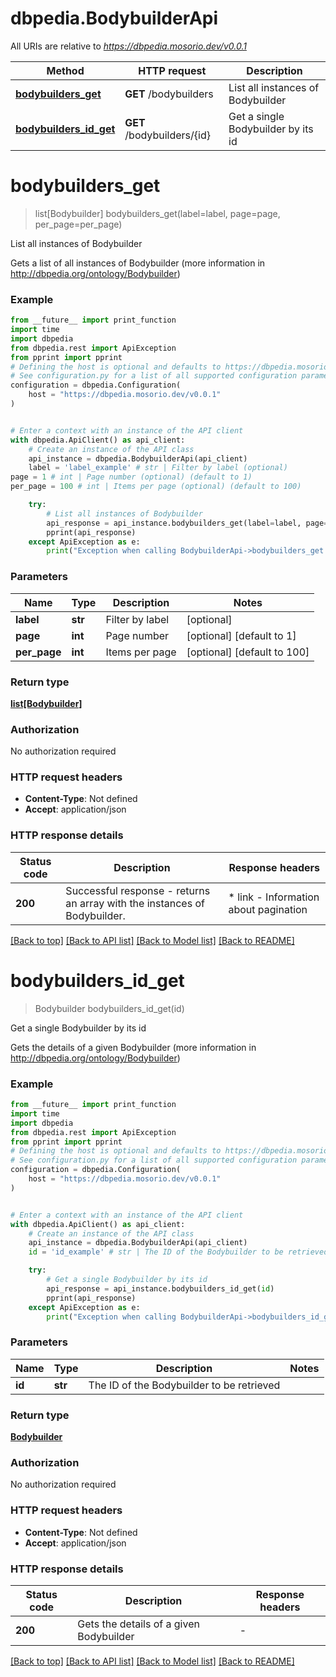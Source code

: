 # dbpedia.BodybuilderApi

All URIs are relative to *https://dbpedia.mosorio.dev/v0.0.1*

Method | HTTP request | Description
------------- | ------------- | -------------
[**bodybuilders_get**](BodybuilderApi.md#bodybuilders_get) | **GET** /bodybuilders | List all instances of Bodybuilder
[**bodybuilders_id_get**](BodybuilderApi.md#bodybuilders_id_get) | **GET** /bodybuilders/{id} | Get a single Bodybuilder by its id


# **bodybuilders_get**
> list[Bodybuilder] bodybuilders_get(label=label, page=page, per_page=per_page)

List all instances of Bodybuilder

Gets a list of all instances of Bodybuilder (more information in http://dbpedia.org/ontology/Bodybuilder)

### Example

```python
from __future__ import print_function
import time
import dbpedia
from dbpedia.rest import ApiException
from pprint import pprint
# Defining the host is optional and defaults to https://dbpedia.mosorio.dev/v0.0.1
# See configuration.py for a list of all supported configuration parameters.
configuration = dbpedia.Configuration(
    host = "https://dbpedia.mosorio.dev/v0.0.1"
)


# Enter a context with an instance of the API client
with dbpedia.ApiClient() as api_client:
    # Create an instance of the API class
    api_instance = dbpedia.BodybuilderApi(api_client)
    label = 'label_example' # str | Filter by label (optional)
page = 1 # int | Page number (optional) (default to 1)
per_page = 100 # int | Items per page (optional) (default to 100)

    try:
        # List all instances of Bodybuilder
        api_response = api_instance.bodybuilders_get(label=label, page=page, per_page=per_page)
        pprint(api_response)
    except ApiException as e:
        print("Exception when calling BodybuilderApi->bodybuilders_get: %s\n" % e)
```

### Parameters

Name | Type | Description  | Notes
------------- | ------------- | ------------- | -------------
 **label** | **str**| Filter by label | [optional] 
 **page** | **int**| Page number | [optional] [default to 1]
 **per_page** | **int**| Items per page | [optional] [default to 100]

### Return type

[**list[Bodybuilder]**](Bodybuilder.md)

### Authorization

No authorization required

### HTTP request headers

 - **Content-Type**: Not defined
 - **Accept**: application/json

### HTTP response details
| Status code | Description | Response headers |
|-------------|-------------|------------------|
**200** | Successful response - returns an array with the instances of Bodybuilder. |  * link - Information about pagination <br>  |

[[Back to top]](#) [[Back to API list]](../README.md#documentation-for-api-endpoints) [[Back to Model list]](../README.md#documentation-for-models) [[Back to README]](../README.md)

# **bodybuilders_id_get**
> Bodybuilder bodybuilders_id_get(id)

Get a single Bodybuilder by its id

Gets the details of a given Bodybuilder (more information in http://dbpedia.org/ontology/Bodybuilder)

### Example

```python
from __future__ import print_function
import time
import dbpedia
from dbpedia.rest import ApiException
from pprint import pprint
# Defining the host is optional and defaults to https://dbpedia.mosorio.dev/v0.0.1
# See configuration.py for a list of all supported configuration parameters.
configuration = dbpedia.Configuration(
    host = "https://dbpedia.mosorio.dev/v0.0.1"
)


# Enter a context with an instance of the API client
with dbpedia.ApiClient() as api_client:
    # Create an instance of the API class
    api_instance = dbpedia.BodybuilderApi(api_client)
    id = 'id_example' # str | The ID of the Bodybuilder to be retrieved

    try:
        # Get a single Bodybuilder by its id
        api_response = api_instance.bodybuilders_id_get(id)
        pprint(api_response)
    except ApiException as e:
        print("Exception when calling BodybuilderApi->bodybuilders_id_get: %s\n" % e)
```

### Parameters

Name | Type | Description  | Notes
------------- | ------------- | ------------- | -------------
 **id** | **str**| The ID of the Bodybuilder to be retrieved | 

### Return type

[**Bodybuilder**](Bodybuilder.md)

### Authorization

No authorization required

### HTTP request headers

 - **Content-Type**: Not defined
 - **Accept**: application/json

### HTTP response details
| Status code | Description | Response headers |
|-------------|-------------|------------------|
**200** | Gets the details of a given Bodybuilder |  -  |

[[Back to top]](#) [[Back to API list]](../README.md#documentation-for-api-endpoints) [[Back to Model list]](../README.md#documentation-for-models) [[Back to README]](../README.md)

